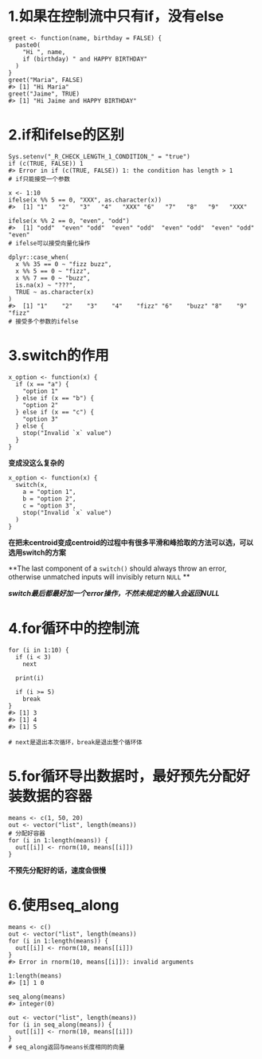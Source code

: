 # 1.如果在控制流中只有if，没有else

```
greet <- function(name, birthday = FALSE) {
  paste0(
    "Hi ", name,
    if (birthday) " and HAPPY BIRTHDAY"
  )
}
greet("Maria", FALSE)
#> [1] "Hi Maria"
greet("Jaime", TRUE)
#> [1] "Hi Jaime and HAPPY BIRTHDAY"
```

# 2.if和ifelse的区别

```
Sys.setenv("_R_CHECK_LENGTH_1_CONDITION_" = "true")
if (c(TRUE, FALSE)) 1
#> Error in if (c(TRUE, FALSE)) 1: the condition has length > 1
# if只能接受一个参数
```

```
x <- 1:10
ifelse(x %% 5 == 0, "XXX", as.character(x))
#>  [1] "1"   "2"   "3"   "4"   "XXX" "6"   "7"   "8"   "9"   "XXX"

ifelse(x %% 2 == 0, "even", "odd")
#>  [1] "odd"  "even" "odd"  "even" "odd"  "even" "odd"  "even" "odd"  "even"
# ifelse可以接受向量化操作
```

```
dplyr::case_when(
  x %% 35 == 0 ~ "fizz buzz",
  x %% 5 == 0 ~ "fizz",
  x %% 7 == 0 ~ "buzz",
  is.na(x) ~ "???",
  TRUE ~ as.character(x)
)
#>  [1] "1"    "2"    "3"    "4"    "fizz" "6"    "buzz" "8"    "9"    "fizz"
# 接受多个参数的ifelse
```

# 3.switch的作用

```
x_option <- function(x) {
  if (x == "a") {
    "option 1"
  } else if (x == "b") {
    "option 2" 
  } else if (x == "c") {
    "option 3"
  } else {
    stop("Invalid `x` value")
  }
}
```

**变成没这么复杂的**

```
x_option <- function(x) {
  switch(x,
    a = "option 1",
    b = "option 2",
    c = "option 3",
    stop("Invalid `x` value")
  )
}
```

**在把未centroid变成centroid的过程中有很多平滑和峰拾取的方法可以选，可以选用switch的方案**

**The last component of a `switch()` should always throw an error, otherwise unmatched inputs will invisibly return `NULL` **

***switch最后都最好加一个error操作，不然未规定的输入会返回NULL***

# 4.for循环中的控制流

```
for (i in 1:10) {
  if (i < 3) 
    next

  print(i)
  
  if (i >= 5)
    break
}
#> [1] 3
#> [1] 4
#> [1] 5

# next是退出本次循环，break是退出整个循环体
```

# 5.for循环导出数据时，最好预先分配好装数据的容器

```
means <- c(1, 50, 20)
out <- vector("list", length(means))
# 分配好容器
for (i in 1:length(means)) {
  out[[i]] <- rnorm(10, means[[i]])
}
```

**不预先分配好的话，速度会很慢**

# 6.使用seq_along

```
means <- c()
out <- vector("list", length(means))
for (i in 1:length(means)) {
  out[[i]] <- rnorm(10, means[[i]])
}
#> Error in rnorm(10, means[[i]]): invalid arguments

1:length(means)
#> [1] 1 0
```

```
seq_along(means)
#> integer(0)

out <- vector("list", length(means))
for (i in seq_along(means)) {
  out[[i]] <- rnorm(10, means[[i]])
}
# seq_along返回与means长度相同的向量
```

